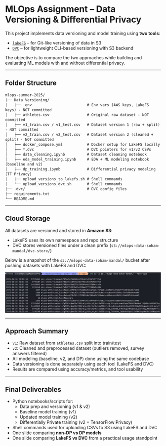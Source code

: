 # MLOps Assignment – Data Versioning & Differential Privacy

This project implements data versioning and model training using **two tools**:

- [`lakeFS`](https://lakefs.io/) – for Git-like versioning of data in S3
- [`DVC`](https://dvc.org/) – for lightweight CLI-based versioning with S3 backend

The objective is to compare the two approaches while building and evaluating ML models with and without differential privacy.

---

## Folder Structure

```
mlops-summer-2025/
├── Data Versioning/
│   ├── .env                         # Env vars (AWS keys, LakeFS keys) - NOT committed
│   ├── athletes.csv                 # Original raw dataset - NOT committed
│   ├── v1_train.csv / v1_test.csv   # Dataset version 1 (raw + split) - NOT committed
│   ├── v2_train.csv / v2_test.csv   # Dataset version 2 (cleaned + split) - NOT committed
│   ├── docker_compose.yml           # Docker setup for LakeFS locally
│   ├── *.dvc                        # DVC pointers for v1/v2 CSVs
│   ├── data_cleaning.ipynb          # Dataset cleaning notebook
│   ├── eda_model_training.ipynb     # EDA + ML modeling notebook (baseline and v2)
│   ├── dp_training.ipynb            # Differential privacy modeling (TF Privacy)
│   ├── upload_versions_to_lakefs.sh # Shell commands
│   └── upload_versions_dvc.sh       # Shell commands
├── .dvc/                            # DVC config files
├── requirements.txt
└── README.md
```

---

## Cloud Storage

All datasets are versioned and stored in **Amazon S3**:
- LakeFS uses its own namespace and repo structure
- DVC stores versioned files under a clean prefix (`s3://mlops-data-soham-mandal/dvc-store/`)

Below is a snapshot of the `s3://mlops-data-soham-mandal/` bucket after pushing datasets with LakeFS and DVC:

![S3 folder structure](s3-folder-structure.png)

---

## Approach Summary

- `v1`: Raw dataset from `athletes.csv` split into train/test
- `v2`: Cleaned and preprocessed dataset (outliers removed, survey answers filtered)
- All modeling (baseline, v2, and DP) done using the same codebase
- Data versioning is done separately using each tool (LakeFS and DVC)
- Results are compared using accuracy/metrics, and tool usability

---

## Final Deliverables

- Python notebooks/scripts for:
  - Data prep and versioning (v1 & v2)
  - Baseline model training (v1)
  - Updated model training (v2)
  - Differentially Private training (v2 + TensorFlow Privacy)
- Shell commands used for uploading CSVs to S3 using LakeFS and DVC
- One slide comparing **non-DP vs DP models**
- One slide comparing **LakeFS vs DVC** from a practical usage standpoint
